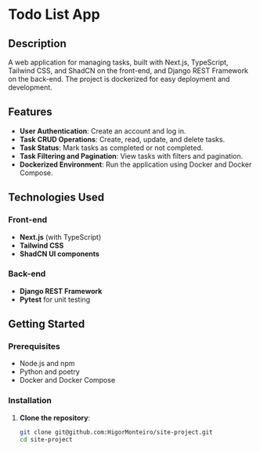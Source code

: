 # Todo List App

## Description
A web application for managing tasks, built with Next.js, TypeScript, Tailwind CSS, and ShadCN on the front-end, and Django REST Framework on the back-end. The project is dockerized for easy deployment and development.

## Features
- **User Authentication**: Create an account and log in.
- **Task CRUD Operations**: Create, read, update, and delete tasks.
- **Task Status**: Mark tasks as completed or not completed.
- **Task Filtering and Pagination**: View tasks with filters and pagination.
- **Dockerized Environment**: Run the application using Docker and Docker Compose.

## Technologies Used
### Front-end
- **Next.js** (with TypeScript)
- **Tailwind CSS**
- **ShadCN UI components**

### Back-end
- **Django REST Framework**
- **Pytest** for unit testing

## Getting Started

### Prerequisites
- Node.js and npm
- Python and poetry
- Docker and Docker Compose

### Installation
1. **Clone the repository**:
   ```bash
   git clone git@github.com:HigorMonteiro/site-project.git
   cd site-project

